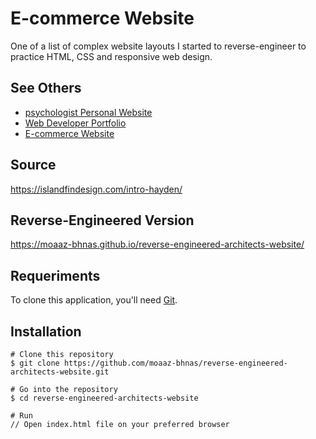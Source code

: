 # E-commerce Website
One of a list of complex website layouts I started to reverse-engineer to practice HTML, CSS and responsive web design.

## See Others
- [psychologist Personal Website](https://github.com/moaaz-bhnas/reverse-engineered-psychologist-website#psychologist-personal-website)
- [Web Developer Portfolio](https://github.com/moaaz-bhnas/reverse-engineered-portfolio#web-developer-portfolio)
- [E-commerce Website](https://github.com/moaaz-bhnas/reverse-engineered-e-commerce-website#e-commerce-website)

## Source
https://islandfindesign.com/intro-hayden/

## Reverse-Engineered Version
https://moaaz-bhnas.github.io/reverse-engineered-architects-website/

## Requeriments
To clone this application, you'll need [Git](https://git-scm.com/).

## Installation
```
# Clone this repository
$ git clone https://github.com/moaaz-bhnas/reverse-engineered-architects-website.git

# Go into the repository
$ cd reverse-engineered-architects-website

# Run
// Open index.html file on your preferred browser
```

